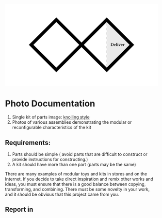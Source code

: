 ![Double Diamond Deliver Phase graphic](/assets/dd-process-deliver-1200px@2x.png)

# Photo Documentation

1. Single kit of parts image: [knolling style](https://medium.com/@Lyst/your-favorite-insta-aesthetic-has-an-unexpected-history-a929e078d4ea)
2. Photos of various assemblies demonstrating the modular or reconfigurable characteristics of the kit

## Requirements:

1. Parts should be simple \( avoid parts that are difficult to construct or provide instructions for constructing.\)
2. A kit should have more than one part \(parts may be the same\)

There are many examples of modular toys and kits in stores and on the Internet. If you decide to take direct inspiration and remix other works and ideas, you must ensure that there is a good balance between copying, transforming, and combining. There must be some novelty in your work, and it should be obvious that this project came from you.

## Report in
